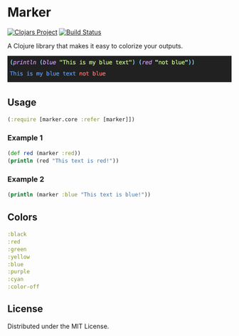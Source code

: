 # Marker 
[![Clojars Project](https://img.shields.io/clojars/v/marker.svg)](https://clojars.org/marker)
[![Build Status](https://travis-ci.org/chrisburgin95/marker.svg?branch=master)](https://travis-ci.org/chrisburgin95/marker)

A Clojure library that makes it easy to colorize your outputs.

![logo](./img/screenshot.png)

## Usage

```clj
(:require [marker.core :refer [marker]])
```

### Example 1
```clj
(def red (marker :red))
(println (red "This text is red!"))
```

### Example 2
```clj
(println (marker :blue "This text is blue!"))
```

## Colors

```clj
:black
:red
:green
:yellow
:blue
:purple
:cyan
:color-off
```

## License

Distributed under the MIT License.
